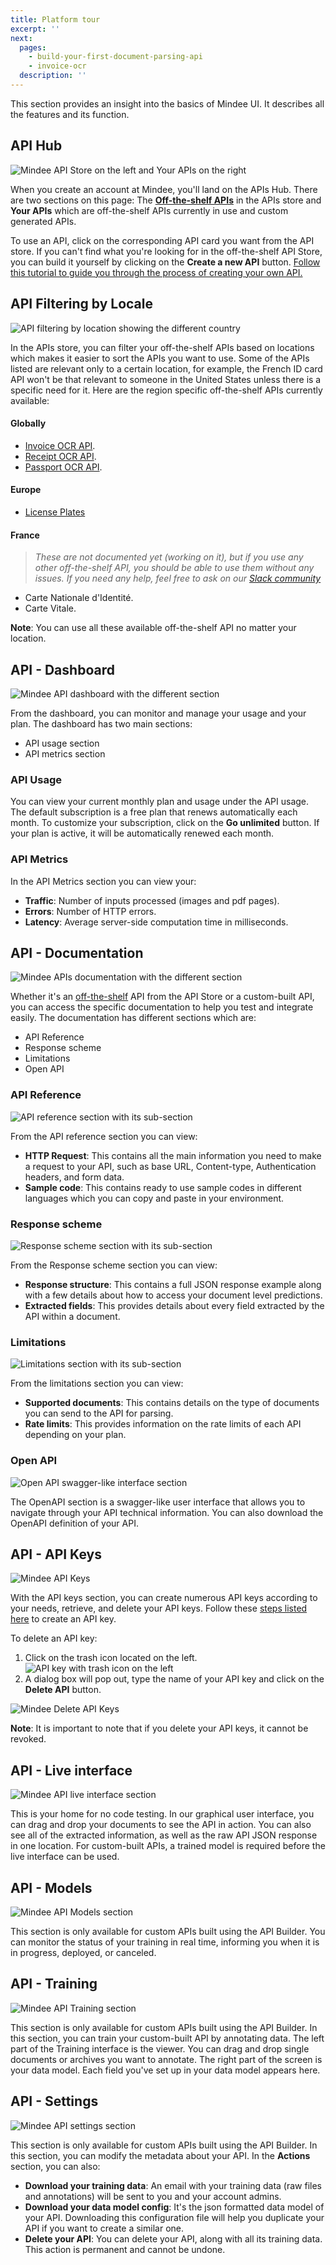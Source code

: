 ```yaml
---
title: Platform tour
excerpt: ''
next:
  pages:
    - build-your-first-document-parsing-api
    - invoice-ocr
  description: ''
---
```


This section provides an insight into the basics of Mindee UI. It describes all the features and its function.

## API Hub
![Mindee API Store on the left and Your APIs on the right](https://files.readme.io/6345e3a-api-hub-page.png "API hub")

When you create an account at Mindee, you'll land on the APIs Hub. There are two sections on this page: The [**Off-the-shelf APIs**](https://developers.mindee.com/docs/what-is-off-the-shelf-api) in the APIs store and **Your APIs** which are off-the-shelf APIs currently in use and custom generated APIs.

To use an API, click on the corresponding API card you want from the API store. If you can't find what you're looking for in the off-the-shelf API Store, you can build it yourself by clicking on the **Create a new API** button. [Follow this tutorial to guide you through the process of creating your own API.](https://developers.mindee.com/docs/build-your-first-document-parsing-api)

## API Filtering by Locale
![API filtering by location showing the different country](https://files.readme.io/72a17c0-Screenshot_2021-11-22_at_23.54.56.png "API filter")

In the APIs store, you can filter your off-the-shelf APIs based on locations which makes it easier to sort the APIs you want to use. 
Some of the APIs listed are relevant only to a certain location, for example, the French ID card API won't be that relevant to someone in the United States unless there is a specific need for it. Here are the region specific off-the-shelf APIs currently available:

#### Globally
- [Invoice OCR API](https://developers.mindee.com/docs/invoice-ocr).
- [Receipt OCR API](https://developers.mindee.com/docs/receipt-ocr).
- [Passport OCR API](https://developers.mindee.com/docs/passport-ocr). 
#### Europe
- [License Plates](https://blog.mindee.com/extending-license-plate-extraction/)

#### France
> _These are not documented yet (working on it), but if you use any other off-the-shelf API, you should be able to use them without any issues. If you need any help, feel free to ask on our [Slack community](https://slack.mindee.com)_
- Carte Nationale d'Identité.
- Carte Vitale.

**Note**: You can use all these available off-the-shelf API no matter your location.

## API - Dashboard
![Mindee API dashboard with the different section](https://files.readme.io/24d3e27-2.1.jpg "dashboard")
 
From the dashboard, you can monitor and manage your usage and your plan. The dashboard has two main sections: 
- API usage section
- API metrics section

### API Usage
You can view your current monthly plan and usage under the API usage. The default subscription is a free plan that renews automatically each month. To customize your subscription, click on the **Go unlimited** button. If your plan is active, it will be automatically renewed each month.

### API Metrics
In the API Metrics section you can view your:
- **Traffic**: Number of inputs processed (images and pdf pages).
- **Errors**: Number of HTTP errors.
- **Latency**: Average server-side computation time in milliseconds.

## API - Documentation
![Mindee APIs documentation with the different section](https://files.readme.io/fae4a9a-2.2.jpg "documentation")

Whether it's an [off-the-shelf](https://developers.mindee.com/docs/what-is-off-the-shelf-api) API from the API Store or a custom-built API, you can access the specific documentation to help you test and integrate easily. The documentation has different sections which are: 
- API Reference
- Response scheme
- Limitations
- Open API

### API Reference
![API reference section with its sub-section](https://files.readme.io/c0af70e-2.3.jpg "api reference")

From the API reference section you can view: 
- **HTTP Request**: This contains all the main information you need to make a request to your API, such as base URL, Content-type, Authentication headers, and form data.
- **Sample code**: This contains ready to use sample codes in different languages which you can copy and paste in your environment.

### Response scheme
![Response scheme section with its sub-section](https://files.readme.io/ff186fd-2.4.jpg "response scheme")

From the Response scheme section you can view: 
- **Response structure**: This contains a full JSON response example along with a few details about how to access your document level predictions.
- **Extracted fields**: This provides details about every field extracted by the API within a document.

### Limitations
![Limitations section with its sub-section](https://files.readme.io/5883fa9-2.5.jpg "limitation")

From the limitations section you can view: 
- **Supported documents**: This contains details on the type of documents you can send to the API for parsing.
- **Rate limits**: This provides information on the rate limits of each API depending on your plan.

### Open API
![Open API swagger-like interface section](https://files.readme.io/fc315f7-2.6.jpg "open api")

The OpenAPI section is a swagger-like user interface that allows you to navigate through your API technical information. You can also download the OpenAPI definition of your API.

## API -  API Keys
![Mindee API Keys](https://files.readme.io/706254b-2.7.jpg "api keys")

With the API keys section, you can create numerous API keys according to your needs, retrieve, and delete your API keys. Follow these [steps listed here](https://developers.mindee.com/docs/make-your-first-request#create-an-api-key) to create an API key. 

To delete an API key:
1. Click on the trash icon located on the left.
![API key with trash icon on the left](https://files.readme.io/7a51fcd-created-api.png)
2. A dialog box will pop out, type the name of your API key and click on the **Delete API** button.

![Mindee Delete API Keys](https://files.readme.io/0499e65-delete-api-key.png "api keys")

**Note**: It is important to note that if you delete your API keys, it cannot be revoked. 

## API - Live interface
![Mindee API live interface section](https://files.readme.io/7595d34-liveInterface.png "live interface")

This is your home for no code testing. In our graphical user interface, you can drag and drop your documents to see the API in action. You can also see all of the extracted information, as well as the raw API JSON response in one location. For custom-built APIs, a trained model is required before the live interface can be used.

## API - Models
![Mindee API Models section](https://files.readme.io/602f837-unnamed_1.png "api model")
    
This section is only available for custom APIs built using the API Builder. You can monitor the status of your training in real time, informing you when it is in progress, deployed, or canceled.

## API - Training
![Mindee API Training section](https://files.readme.io/1e9120c-2.9.jpg "api training")

This section is only available for custom APIs built using the API Builder. In this section, you can train your custom-built API by annotating data. The left part of the Training interface is the viewer. You can drag and drop single documents or archives you want to annotate.  The right part of the screen is your data model. Each field you've set up in your data model appears here.

## API - Settings
![Mindee API settings section](https://files.readme.io/fd7eec6-2.10.jpg "api setting")

This section is only available for custom APIs built using the API Builder. In this section, you can modify the metadata about your API. In the **Actions** section, you can also:

- **Download your training data**: An email with your training data (raw files and annotations) will be sent to you and your account admins.
- **Download your data model config**: It's the json formatted data model of your API. Downloading this configuration file will help you duplicate your API if you want to create a similar one.
- **Delete your API**: You can delete your API, along with all its training data. This action is permanent and cannot be undone.

